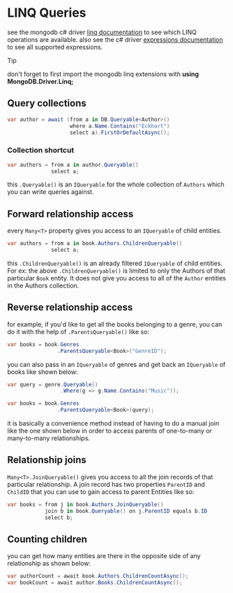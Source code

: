 # LINQ Queries

see the mongodb c# driver [linq documentation](http://mongodb.github.io/mongo-csharp-driver/2.11/reference/driver/crud/linq/) to see which LINQ operations are available.
also see the c# driver [expressions documentation](http://mongodb.github.io/mongo-csharp-driver/2.11/reference/driver/expressions/) to see all supported expressions.

> [!tip] 
> don't forget to first import the mongodb linq extensions with **using MongoDB.Driver.Linq;**

## Query collections
```csharp
var author = await (from a in DB.Queryable<Author>()
                    where a.Name.Contains("Eckhart")
                    select a).FirstOrDefaultAsync();
```
### Collection shortcut
```csharp
var authors = from a in author.Queryable()
              select a;
```
this `.Queryable()` is an `IQueryable` for the whole collection of `Authors` which you can write queries against.

## Forward relationship access
every `Many<T>` property gives you access to an `IQueryable` of child entities.
```csharp
var authors = from a in book.Authors.ChildrenQueryable()
              select a;
```
this `.ChildrenQueryable()` is an already filtered `IQueryable` of child entities. For ex: the above `.ChildrenQueryable()` is limited to only the Authors of that particular `Book` entity. It does not give you access to all of the `Author` entities in the Authors collection.

## Reverse relationship access
for example, if you'd like to get all the books belonging to a genre, you can do it with the help of `.ParentsQueryable()` like so:
```csharp
var books = book.Genres
                .ParentsQueryable<Book>("GenreID");
```
you can also pass in an `IQueryable` of genres and get back an `IQueryable` of books like shown below:
```csharp
var query = genre.Queryable()
                 .Where(g => g.Name.Contains("Music"));

var books = book.Genres
                .ParentsQueryable<Book>(query);
```
it is basically a convenience method instead of having to do a manual join like the one shown below in order to access parents of one-to-many or many-to-many relationships.

## Relationship joins
`Many<T>.JoinQueryable()` gives you access to all the join records of that particular relationship. A join record has two properties `ParentID` and `ChildID` that you can use to gain access to parent Entities like so:
```csharp
var books = from j in book.Authors.JoinQueryable()
            join b in book.Queryable() on j.ParentID equals b.ID
            select b;
```

## Counting children
you can get how many entities are there in the opposite side of any relationship as shown below:
```csharp
var authorCount = await book.Authors.ChildrenCountAsync();
var bookCount = await author.Books.ChildrenCountAsync();
```